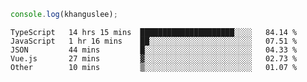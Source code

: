 ```js
console.log(khanguslee);
```

<!--START_SECTION:waka-->
```text
TypeScript   14 hrs 15 mins  █████████████████████░░░░   84.14 % 
JavaScript   1 hr 16 mins    ██░░░░░░░░░░░░░░░░░░░░░░░   07.51 % 
JSON         44 mins         █░░░░░░░░░░░░░░░░░░░░░░░░   04.33 % 
Vue.js       27 mins         ▓░░░░░░░░░░░░░░░░░░░░░░░░   02.73 % 
Other        10 mins         ▒░░░░░░░░░░░░░░░░░░░░░░░░   01.07 % 
```
<!--END_SECTION:waka-->

<!--
**khanguslee/khanguslee** is a ✨ _special_ ✨ repository because its `README.md` (this file) appears on your GitHub profile.

Here are some ideas to get you started:

- 🔭 I’m currently working on ...
- 🌱 I’m currently learning ...
- 👯 I’m looking to collaborate on ...
- 🤔 I’m looking for help with ...
- 💬 Ask me about ...
- 📫 How to reach me: ...
- 😄 Pronouns: ...
- ⚡ Fun fact: ...
-->
